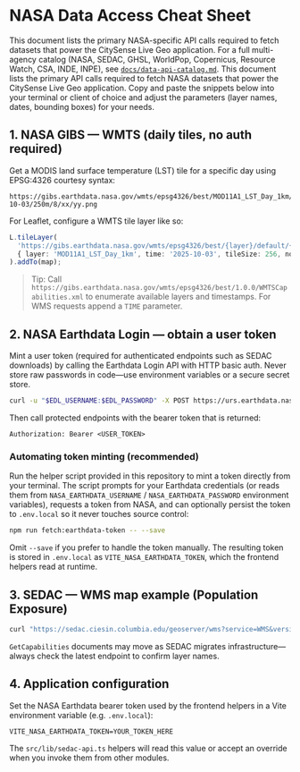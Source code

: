 # NASA Data Access Cheat Sheet

This document lists the primary NASA-specific API calls required to fetch datasets that power the CitySense Live Geo application. For a full multi-agency catalog (NASA, SEDAC, GHSL, WorldPop, Copernicus, Resource Watch, CSA, INDE, INPE), see [`docs/data-api-catalog.md`](./data-api-catalog.md).
This document lists the primary API calls required to fetch NASA datasets that power the CitySense Live Geo application. Copy and paste the snippets below into your terminal or client of choice and adjust the parameters (layer names, dates, bounding boxes) for your needs.

## 1. NASA GIBS — WMTS (daily tiles, no auth required)

Get a MODIS land surface temperature (LST) tile for a specific day using EPSG:4326 courtesy syntax:

```
https://gibs.earthdata.nasa.gov/wmts/epsg4326/best/MOD11A1_LST_Day_1km/default/2025-10-03/250m/8/xx/yy.png
```

For Leaflet, configure a WMTS tile layer like so:

```ts
L.tileLayer(
  'https://gibs.earthdata.nasa.gov/wmts/epsg4326/best/{layer}/default/{time}/250m/{z}/{y}/{x}.png',
  { layer: 'MOD11A1_LST_Day_1km', time: '2025-10-03', tileSize: 256, noWrap: true, attribution: 'NASA GIBS' }
).addTo(map);
```

> Tip: Call `https://gibs.earthdata.nasa.gov/wmts/epsg4326/best/1.0.0/WMTSCapabilities.xml` to enumerate available layers and timestamps. For WMS requests append a `TIME` parameter.

## 2. NASA Earthdata Login — obtain a user token

Mint a user token (required for authenticated endpoints such as SEDAC downloads) by calling the Earthdata Login API with HTTP basic auth. Never store raw passwords in code—use environment variables or a secure secret store.

```bash
curl -u "$EDL_USERNAME:$EDL_PASSWORD" -X POST https://urs.earthdata.nasa.gov/api/users/tokens
```

Then call protected endpoints with the bearer token that is returned:

```
Authorization: Bearer <USER_TOKEN>
```

### Automating token minting (recommended)

Run the helper script provided in this repository to mint a token directly from your terminal. The script prompts for your Earthdata credentials (or reads them from `NASA_EARTHDATA_USERNAME` / `NASA_EARTHDATA_PASSWORD` environment variables), requests a token from NASA, and can optionally persist the token to `.env.local` so it never touches source control:

```bash
npm run fetch:earthdata-token -- --save
```

Omit `--save` if you prefer to handle the token manually. The resulting token is stored in `.env.local` as `VITE_NASA_EARTHDATA_TOKEN`, which the frontend helpers read at runtime.

## 3. SEDAC — WMS map example (Population Exposure)

```bash
curl "https://sedac.ciesin.columbia.edu/geoserver/wms?service=WMS&version=1.3.0&request=GetMap&layers=gpw-v4:gpw-v4-population-density_2020&bbox=...&crs=EPSG:4326&width=1024&height=512&styles=&format=image/png"
```

`GetCapabilities` documents may move as SEDAC migrates infrastructure—always check the latest endpoint to confirm layer names.

## 4. Application configuration

Set the NASA Earthdata bearer token used by the frontend helpers in a Vite environment variable (e.g. `.env.local`):

```
VITE_NASA_EARTHDATA_TOKEN=YOUR_TOKEN_HERE
```

The `src/lib/sedac-api.ts` helpers will read this value or accept an override when you invoke them from other modules.
